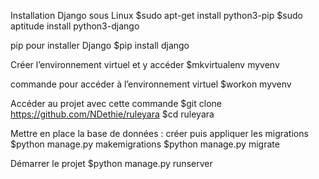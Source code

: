 
Installation Django sous Linux
$sudo apt-get install python3-pip
$sudo aptitude install python3-django

pip pour installer Django
$pip install django

Créer l’environnement virtuel et y accéder
$mkvirtualenv myvenv



commande pour accéder à l’environnement virtuel 
$workon myvenv


Accéder au projet avec cette commande
$git clone https://github.com/NDethie/ruleyara
$cd ruleyara

Mettre en place la base de données : créer puis appliquer les migrations
$python manage.py makemigrations
$python manage.py migrate

Démarrer le projet
$python manage.py runserver

